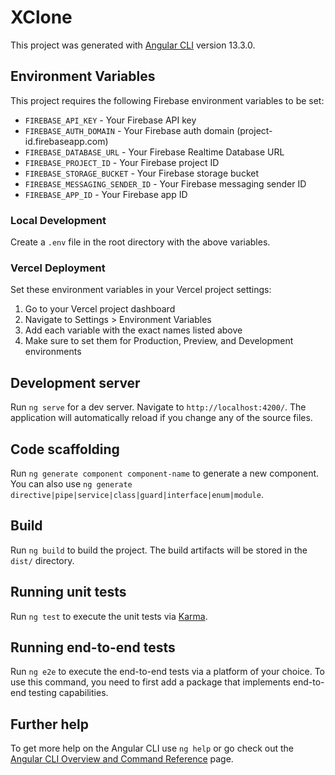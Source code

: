 # XClone

This project was generated with [Angular CLI](https://github.com/angular/angular-cli) version 13.3.0.

## Environment Variables

This project requires the following Firebase environment variables to be set:

- `FIREBASE_API_KEY` - Your Firebase API key
- `FIREBASE_AUTH_DOMAIN` - Your Firebase auth domain (project-id.firebaseapp.com)
- `FIREBASE_DATABASE_URL` - Your Firebase Realtime Database URL
- `FIREBASE_PROJECT_ID` - Your Firebase project ID
- `FIREBASE_STORAGE_BUCKET` - Your Firebase storage bucket
- `FIREBASE_MESSAGING_SENDER_ID` - Your Firebase messaging sender ID
- `FIREBASE_APP_ID` - Your Firebase app ID

### Local Development
Create a `.env` file in the root directory with the above variables.

### Vercel Deployment
Set these environment variables in your Vercel project settings:
1. Go to your Vercel project dashboard
2. Navigate to Settings > Environment Variables
3. Add each variable with the exact names listed above
4. Make sure to set them for Production, Preview, and Development environments

## Development server

Run `ng serve` for a dev server. Navigate to `http://localhost:4200/`. The application will automatically reload if you change any of the source files.

## Code scaffolding

Run `ng generate component component-name` to generate a new component. You can also use `ng generate directive|pipe|service|class|guard|interface|enum|module`.

## Build

Run `ng build` to build the project. The build artifacts will be stored in the `dist/` directory.

## Running unit tests

Run `ng test` to execute the unit tests via [Karma](https://karma-runner.github.io).

## Running end-to-end tests

Run `ng e2e` to execute the end-to-end tests via a platform of your choice. To use this command, you need to first add a package that implements end-to-end testing capabilities.

## Further help

To get more help on the Angular CLI use `ng help` or go check out the [Angular CLI Overview and Command Reference](https://angular.io/cli) page.
